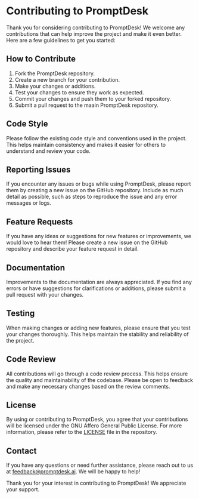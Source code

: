 # Contributing to PromptDesk

Thank you for considering contributing to PromptDesk! We welcome any contributions that can help improve the project and make it even better. Here are a few guidelines to get you started:

## How to Contribute

1. Fork the PromptDesk repository.
2. Create a new branch for your contribution.
3. Make your changes or additions.
4. Test your changes to ensure they work as expected.
5. Commit your changes and push them to your forked repository.
6. Submit a pull request to the maain PromptDesk repository.

## Code Style

Please follow the existing code style and conventions used in the project. This helps maintain consistency and makes it easier for others to understand and review your code.

## Reporting Issues

If you encounter any issues or bugs while using PromptDesk, please report them by creating a new issue on the GitHub repository. Include as much detail as possible, such as steps to reproduce the issue and any error messages or logs.

## Feature Requests

If you have any ideas or suggestions for new features or improvements, we would love to hear them! Please create a new issue on the GitHub repository and describe your feature request in detail.

## Documentation

Improvements to the documentation are always appreciated. If you find any errors or have suggestions for clarifications or additions, please submit a pull request with your changes.

## Testing

When making changes or adding new features, please ensure that you test your changes thoroughly. This helps maintain the stability and reliability of the project.

## Code Review

All contributions will go through a code review process. This helps ensure the quality and maintainability of the codebase. Please be open to feedback and make any necessary changes based on the review comments.

## License

By using or contributing to PromptDesk, you agree that your contributions will be licensed under the GNU Affero General Public License. For more information, please refer to the [LICENSE](https://github.com/promptdesk/promptdesk/blob/main/LICENSE) file in the repository.

## Contact

If you have any questions or need further assistance, please reach out to us at feedback@promptdesk.ai. We will be happy to help!

Thank you for your interest in contributing to PromptDesk! We appreciate your support.